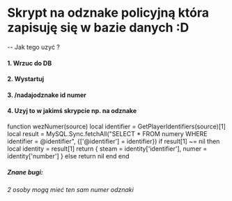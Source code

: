 # Skrypt na odznake policyjną która zapisuję się w bazie danych :D



-- Jak tego uzyć ?

#### 1. Wrzuc do DB
#### 2. Wystartuj
#### 3. /nadajodznake id numer
#### 4. Uzyj to w jakimś skrypcie np. na odznake 

function wezNumer(source)
    local identifier = GetPlayerIdentifiers(source)[1]
    local result = MySQL.Sync.fetchAll("SELECT * FROM numery WHERE identifier = @identifier", {['@identifier'] = identifier})
    if result[1] ~= nil then
        local identity = result[1]
        return {
            steam = identity['identifier'],
            numer = identity['number']
        }
    else
        return nil
    end
end

##### Znane bugi:

###### 2 osoby mogą mieć ten sam numer odznaki

